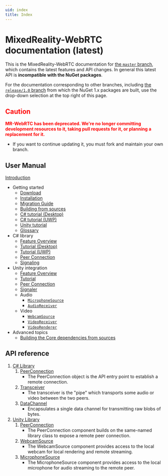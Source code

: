 ```yaml
---
uid: index
title: Index
---
```

# MixedReality-WebRTC documentation (latest)

This is the MixedReality-WebRTC documentation for [the `master` branch](https://github.com/microsoft/MixedReality-WebRTC/tree/master/), which contains the latest features and API changes. In general this latest API is **incompatible with the NuGet packages**.

For the documentation corresponding to other branches, including [the `release/1.0` branch](https://github.com/microsoft/MixedReality-WebRTC/tree/release/1.0/) from which the NuGet 1.x packages are built, use the drop-down selection at the top right of this page.

<h2><b><span style="color:red">Caution</span></b></h2>

<span style="color:red">**MR-WebRTC has been deprecated. We're no longer committing development resources to it, taking pull requests for it, or planning a replacement for it.**</span>

- If you want to continue updating it, you must fork and maintain your own branch.

## User Manual

[Introduction](manual/introduction.md)

- Getting started
  - [Download](manual/download.md)
  - [Installation](manual/installation.md)
  - [Migration Guide](manual/migration-guide.md)
  - [Building from sources](manual/building.md)
  - [C# tutorial (Desktop)](manual/cs/helloworld-cs-core3.md)
  - [C# tutorial (UWP)](manual/cs/helloworld-cs-uwp.md)
  - [Unity tutorial](manual/unity/helloworld-unity.md)
  - [Glossary](manual/glossary.md)
- C# library
  - [Feature Overview](manual/cs/cs.md)
  - [Tutorial (Desktop)](manual/cs/helloworld-cs-core3.md)
  - [Tutorial (UWP)](manual/cs/helloworld-cs-uwp.md)
  - [Peer Connection](manual/cs/cs-peerconnection.md)
  - [Signaling](manual/cs/cs-signaling.md)
- Unity integration
  - [Feature Overview](manual/unity/unity-integration.md)
  - [Tutorial](manual/unity/helloworld-unity.md)
  - [Peer Connection](manual/unity/unity-peerconnection.md)
  - [Signaler](manual/unity/unity-signaler.md)
  - Audio
    - [`MicrophoneSource`](manual/unity/unity-microphonesource.md)
    - [`AudioReceiver`](manual/unity/unity-audioreceiver.md)
  - Video
    - [`WebcamSource`](manual/unity/unity-localvideosource.md)
    - [`VideoReceiver`](manual/unity/unity-remotevideosource.md)
    - [`VideoRenderer`](manual/unity/unity-mediaplayer.md)
- Advanced topics
  - [Building the Core dependencies from sources](manual/building-core.md)

## API reference

1. [C# Library](xref:Microsoft.MixedReality.WebRTC)
   1. [PeerConnection](xref:Microsoft.MixedReality.WebRTC.PeerConnection)
      - The PeerConnection object is the API entry point to establish a remote connection.
   2. [Transceiver](xref:Microsoft.MixedReality.WebRTC.Transceiver)
      - The transceiver is the "pipe" which transports some audio or video between the two peers.
   3. [DataChannel](xref:Microsoft.MixedReality.WebRTC.DataChannel)
      - Encapsulates a single data channel for transmitting raw blobs of bytes.
2. [Unity Library](xref:Microsoft.MixedReality.WebRTC.Unity)
   1. [PeerConnection](xref:Microsoft.MixedReality.WebRTC.Unity.PeerConnection)
      - The PeerConnection component builds on the same-named library class to expose a remote peer connection.
   2. [WebcamSource](xref:Microsoft.MixedReality.WebRTC.Unity.WebcamSource)
      - The WebcamSource component provides access to the local webcam for local rendering and remote streaming.
   3. [MicrophoneSource](xref:Microsoft.MixedReality.WebRTC.Unity.MicrophoneSource)
      - The MicrophoneSource component provides access to the local microphone for audio streaming to the remote peer.
